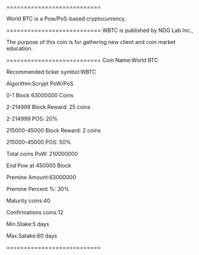 
===========================

World BTC is a Pow/PoS-based cryptocurrency.

===========================
WBTC is published by NDG Lab Inc.,

The purpose of this coin is for gathering new client and coin market education.

===========================
Coin Name:World BTC 

Recommended ticker symbol:WBTC

Algorithm:Scrypt PoW/PoS

0-1 Block 63000000 Coins

2-214999 Block Reward: 25 coins

2-214999 POS: 20%

215000-45000 Block Reward: 2 coins

215000-45000 POS: 50%

Total coins PoW: 210000000

End Pow at 450000 Block

Premine Amount:63000000

Premine Percent %: 30%

Maturity coins:40

Confirmations coins:12

Min.Stake:5 days

Max.Satake:60 days

===========================
